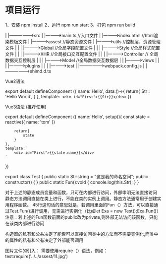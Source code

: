 <h1>项目运行</h1>
1、安装
npm install
2、运行
npm run start 
3、打包
npm run build 

|
|——————>src
        |
        |————>main.ts                       //入口文件
        |
        |————>index.html                    //html渲染模板文件
        |
        |————>assest                        //静态资源文件
        |
        |————>utils                         //控制层，资源管理文件
        |        |
        |        |————>Global               //全局字段配置文件
        |        |
        |        |————>Style                //全局样式配置文件
        |        |
        |        |————>XHR                  //全局接口交互配置文件
        |               |
        |               |————>Controller    //  全局数据交互控制层
        |               |
        |               |————>Model         //全局数据交互数据层
        |
        |
        |————>views
        |        |
        |        |————>plugins
        |        |
        |        |————>test
        |
|——————>webpack.config.js
|
|——————>shimd.d.ts


Vue2语法

 export default defineComponent ({
 name:'Hello',
 data:()=>{
     return{
         Str : 'Hello World',
     }
 },
 template:` 
     <div id="First">{{Str}}</div>
 `
 })

Vue3语法  (推荐使用)

export default defineComponent ({
    name:'Hello',
    setup(){
        const state = reactive({
            name: 'tom'
        })

        return{
            state
        }
    },
    template:` 
        <div id="First">{{state.name}}</div>
    `
})



export class Test {
    public static Str:string = "这是我的命名空间";
    public constructor() {
    }
    public static Fun():void {
        console.log(this.Str);
    }
}

对于上述的静态成员变量和函数，只可在内部进行访问，外部申明无法直接访问
静态方法调用直接在类上进行，不能在类的实例上调用。静态方法通常用于创建实用程序函数。
45行这句话的意思就是，若调用里面的Fun（）方法，可以直接通过Test.Fun()进行调用，无需进行实例化（比如let Exa = new Test();Exa.Fun()）
注意：若上述的Fun函数前面的public改为private,则外部无法访问该函数，只能在该类内部进行访问

构造器的私有和公共决定了能否可以直接访问类中的方法而不需要实例化,而类中的属性的私有和公有决定了外部能否调用


图片文件的引入：
需要使用require（）语法，例如：test:require('../../assest/11.jpg')
